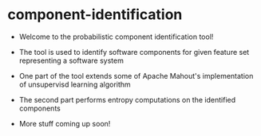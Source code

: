 component-identification
========================
- Welcome to the probabilistic component identification tool!

- The tool is used to identify software components for given feature set representing a software system
- One part of the tool extends some of Apache Mahout's implementation of unsupervisd learning algorithm
- The second part performs entropy computations on the identified components
- More stuff coming up soon!